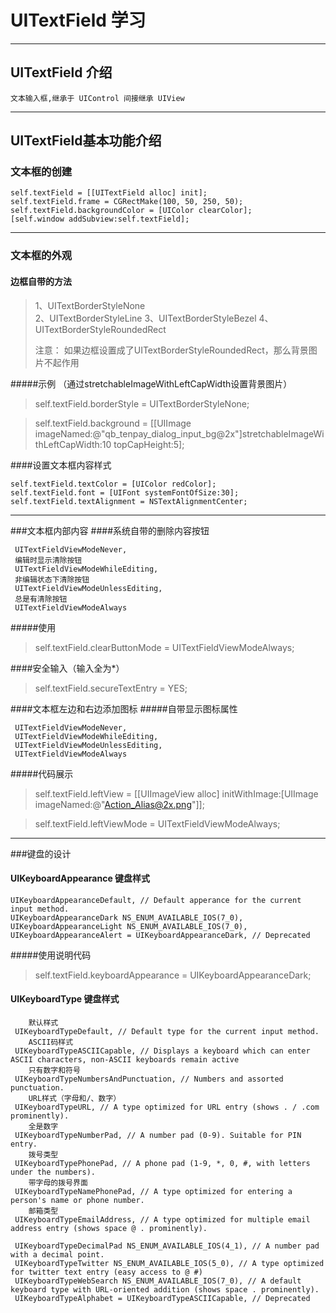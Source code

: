 # UITextField 学习

---

## UITextField 介绍

```
文本输入框,继承于 UIControl 间接继承 UIView 
```

---

## UITextField基本功能介绍

### 文本框的创建

```
self.textField = [[UITextField alloc] init];
self.textField.frame = CGRectMake(100, 50, 250, 50);
self.textField.backgroundColor = [UIColor clearColor];
[self.window addSubview:self.textField];
```
---
### 文本框的外观

#### 边框自带的方法

> 1、UITextBorderStyleNone  
> 2、UITextBorderStyleLine 
> 3、UITextBorderStyleBezel 
> 4、UITextBorderStyleRoundedRect
> 
> 注意： 如果边框设置成了UITextBorderStyleRoundedRect，那么背景图片不起作用

#####示例 （通过stretchableImageWithLeftCapWidth设置背景图片）
>self.textField.borderStyle = UITextBorderStyleNone; 

>self.textField.background = [[UIImage imageNamed:@"qb_tenpay_dialog_input_bg@2x"]stretchableImageWithLeftCapWidth:10 topCapHeight:5]; 

####设置文本框内容样式
```
self.textField.textColor = [UIColor redColor];
self.textField.font = [UIFont systemFontOfSize:30];
self.textField.textAlignment = NSTextAlignmentCenter;
```
---
###文本框内部内容
####系统自带的删除内容按钮
```
 UITextFieldViewModeNever,
 编辑时显示清除按钮
 UITextFieldViewModeWhileEditing,
 非编辑状态下清除按钮
 UITextFieldViewModeUnlessEditing,
 总是有清除按钮
 UITextFieldViewModeAlways
```
#####使用
> self.textField.clearButtonMode = UITextFieldViewModeAlways; 

####安全输入（输入全为*）
> self.textField.secureTextEntry = YES; 

####文本框左边和右边添加图标
#####自带显示图标属性
```
 UITextFieldViewModeNever, 
 UITextFieldViewModeWhileEditing,
 UITextFieldViewModeUnlessEditing,
 UITextFieldViewModeAlways
```
#####代码展示
> self.textField.leftView = [[UIImageView alloc] initWithImage:[UIImage imageNamed:@"Action_Alias@2x.png"]]; 

> self.textField.leftViewMode = UITextFieldViewModeAlways; 

---
###键盘的设计
#### UIKeyboardAppearance 键盘样式
```
UIKeyboardAppearanceDefault, // Default apperance for the current input method.
UIKeyboardAppearanceDark NS_ENUM_AVAILABLE_IOS(7_0),
UIKeyboardAppearanceLight NS_ENUM_AVAILABLE_IOS(7_0),
UIKeyboardAppearanceAlert = UIKeyboardAppearanceDark, // Deprecated
```
#####使用说明代码
> self.textField.keyboardAppearance = UIKeyboardAppearanceDark; 

#### UIKeyboardType 键盘样式
```
    默认样式
 UIKeyboardTypeDefault, // Default type for the current input method.
    ASCII码样式
 UIKeyboardTypeASCIICapable, // Displays a keyboard which can enter ASCII characters, non-ASCII keyboards remain active
    只有数字和符号
 UIKeyboardTypeNumbersAndPunctuation, // Numbers and assorted punctuation.
    URL样式（字母和/、数字）
 UIKeyboardTypeURL, // A type optimized for URL entry (shows . / .com prominently).
    全是数字
 UIKeyboardTypeNumberPad, // A number pad (0-9). Suitable for PIN entry.
    拨号类型
 UIKeyboardTypePhonePad, // A phone pad (1-9, *, 0, #, with letters under the numbers).
    带字母的拨号界面
 UIKeyboardTypeNamePhonePad, // A type optimized for entering a person's name or phone number.
    邮箱类型
 UIKeyboardTypeEmailAddress, // A type optimized for multiple email address entry (shows space @ . prominently).
    
 UIKeyboardTypeDecimalPad NS_ENUM_AVAILABLE_IOS(4_1), // A number pad with a decimal point.
 UIKeyboardTypeTwitter NS_ENUM_AVAILABLE_IOS(5_0), // A type optimized for twitter text entry (easy access to @ #)
 UIKeyboardTypeWebSearch NS_ENUM_AVAILABLE_IOS(7_0), // A default keyboard type with URL-oriented addition (shows space . prominently).
 UIKeyboardTypeAlphabet = UIKeyboardTypeASCIICapable, // Deprecated
```
